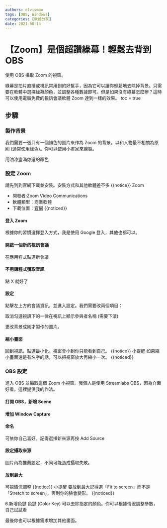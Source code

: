 ```yaml
---
authors: elvismao
tags: [OBS, Windows]
categories: [軟體分享]
date: 2021-08-14
---
```


# 【Zoom】是個超讚綠幕！輕鬆去背到 OBS

使用 OBS 攝取 Zoom 的視窗。

綠幕是拍片直播或視訊常用到的好幫手，因為它可以讓你輕鬆地去除掉背景。只需要在軟體中選擇綠幕顏色，並調整各種數據即可。但是如果沒有綠幕怎麼辦？這時可以使用電腦免費的視訊會議軟體 Zoom 達到一樣的效果。
toc = true

## 步驟

### 製作背景

我們需要一張只有一個顏色的圖片來作為 Zoom 的背景。以和人物最不相關為原則 (通常使用綠色)。你可以使用小畫家來繪製。

用油漆塗滿你選的顏色

### 設定 Zoom

請先到到官網下載並安裝。安裝方式和其他軟體差不多
{{notice}}
Zoom

-   開發者:Zoom Video Communications
-   軟體類型：商業軟體
-   下載位置：[官網](https://zoom.us/download)
    {{noticed}}

#### 登入 Zoom

根據你的習慣選擇登入方式，我是使用 Google 登入，其他也都可以。

#### 開啟一個新的視訊會議

在應用程式點選新會議

#### 不用讓程式獲取音訊

點 X 就好了

#### 設定

點擊左上方的會議資訊，並進入設定。我們需要改兩個項目：

取消勾選視訊下的一律在視訊上顯示參與者名稱 (需要下滾)

更改背景成剛才製作的圖片。

#### 縮小畫面

回到視訊，點選最小化。視窗會小到你只能看到自己。
{{notice}}
小提醒
如果縮小畫面還是有名字的話，可以把視窗放大再縮小一次。
{{noticed}}

### OBS 設定

進入 OBS 並攝取這個 Zoom 小視窗。我個人是使用 Streamlabs OBS，因為介面好看。這裡提供我的作法。

#### 打開 OBS，新增 Scene

#### 增加 Window Capture

#### 命名

可依你自己喜好。記得選擇新來源再按 Add Source

#### 設定攝取來源

圖片內為推薦設定，不同可能造成攝取失敗。

#### 放到最大

可視情況調整
{{notice}}
小提醒
要放到最大記得選「Fit to screen」而不是「Stretch to screen」，否則你的臉會變形。
{{noticed}}

6.新增色鍵
色鍵 (Color Key) 可以去除指定的顏色。你可以根據情況調整參數，自己試試看

最後你也可以根據需求增加其他畫面。
